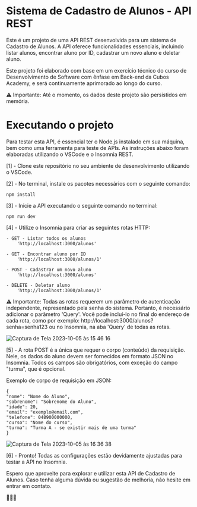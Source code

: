 # Sistema de Cadastro de Alunos - API REST

Este é um projeto de uma API REST desenvolvida para um sistema de Cadastro de Alunos. A API oferece funcionalidades essenciais, incluindo listar alunos, encontrar aluno por ID, cadastrar um novo aluno e deletar aluno.

Este projeto foi elaborado com base em um exercício técnico do curso de Desenvolvimento de Software com ênfase em Back-end da Cubos Academy, e será continuamente aprimorado ao longo do curso.

⚠️ Importante: Até o momento, os dados deste projeto são persistidos em memória. 


# Executando o projeto

Para testar esta API, é essencial ter o Node.js instalado em sua máquina, bem como uma ferramenta para teste de APIs. As instruções abaixo foram elaboradas utilizando o VSCode e o Insomnia REST.

[1] - Clone este repositório no seu ambiente de desenvolvimento utilizando o VSCode.

[2] - No terminal, instale os pacotes necessários com o seguinte comando:
~~~
npm install
~~~

[3] - Inicie a API executando o seguinte comando no terminal:
~~~
npm run dev
~~~

[4] - Utilize o Insomnia para criar as seguintes rotas HTTP:

    - GET - Listar todos os alunos
        'http://localhost:3000/alunos'

    - GET - Encontrar aluno por ID
        'http://localhost:3000/alunos/1'

    - POST - Cadastrar um novo aluno    
        'http://localhost:3000/alunos'

    - DELETE - Deletar aluno
        'http://localhost:3000/alunos/1'

⚠️  Importante: Todas as rotas requerem um parâmetro de autenticação independente, representado pela senha do sistema. Portanto, é necessário adicionar o parâmetro 'Query'. Você pode incluí-lo no final do endereço de cada rota, como por exemplo: http://localhost:3000/alunos?senha=senha123 ou no Insomnia, na aba 'Query' de todas as rotas.

![Captura de Tela 2023-10-05 às 15 46 16](https://github.com/macielli/API-REST-Cadastros-Alunos/assets/141888830/69edd097-d1cf-4e20-9828-e81674b04025)

[5] - A rota POST é a única que requer o corpo (conteúdo) da requisição. Nele, os dados do aluno devem ser fornecidos em formato JSON no Insomnia. Todos os campos são obrigatórios, com exceção do campo "turma", que é opcional.

Exemplo de corpo de requisição em JSON:

~~~
{
"nome": "Nome do Aluno",
"sobrenome": "Sobrenome do Aluno",
"idade": 20,
"email": "exemplo@email.com",
"telefone": 048900000000,
"curso": "Nome do curso",
"turma": "Turma A - se existir mais de uma turma"
}  
~~~

![Captura de Tela 2023-10-05 às 16 36 38](https://github.com/macielli/API-REST-Cadastros-Alunos/assets/141888830/4ebbbe0d-e619-47cb-89ae-1c0b37b883d7)

[6] - Pronto! Todas as configurações estão devidamente ajustadas para testar a API no Insomnia.

Espero que aproveite para explorar e utilizar esta API de Cadastro de Alunos. Caso tenha alguma dúvida ou sugestão de melhoria, não hesite em entrar em contato.

👩🏻‍💻
